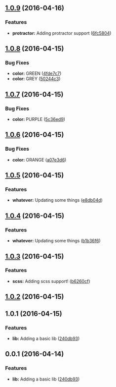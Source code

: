 <a name="1.0.9"></a>
## [1.0.9](https://github.com/bullhorn/novo-elements/compare/v1.0.8...v1.0.9) (2016-04-16)


### Features

* **protractor:** Adding protractor support ([6fc5804](https://github.com/bullhorn/novo-elements/commit/6fc5804))



<a name="1.0.8"></a>
## [1.0.8](https://github.com/bullhorn/novo-elements/compare/v1.0.7...v1.0.8) (2016-04-15)


### Bug Fixes

* **color:** GREEN ([4fde7c7](https://github.com/bullhorn/novo-elements/commit/4fde7c7))
* **color:** GREY ([50244c3](https://github.com/bullhorn/novo-elements/commit/50244c3))



<a name="1.0.7"></a>
## [1.0.7](https://github.com/bullhorn/novo-elements/compare/v1.0.6...v1.0.7) (2016-04-15)


### Bug Fixes

* **color:** PURPLE ([5c36ed9](https://github.com/bullhorn/novo-elements/commit/5c36ed9))



<a name="1.0.6"></a>
## [1.0.6](https://github.com/bullhorn/novo-elements/compare/v1.0.5...v1.0.6) (2016-04-15)


### Bug Fixes

* **color:** ORANGE ([a07e3d6](https://github.com/bullhorn/novo-elements/commit/a07e3d6))



<a name="1.0.5"></a>
## [1.0.5](https://github.com/bullhorn/novo-elements/compare/v1.0.4...v1.0.5) (2016-04-15)


### Features

* **whatever:** Updating some things ([e8db04d](https://github.com/bullhorn/novo-elements/commit/e8db04d))



<a name="1.0.4"></a>
## [1.0.4](https://github.com/bullhorn/novo-elements/compare/v1.0.3...v1.0.4) (2016-04-15)


### Features

* **whatever:** Updating some things ([b1b36f6](https://github.com/bullhorn/novo-elements/commit/b1b36f6))



<a name="1.0.3"></a>
## [1.0.3](https://github.com/bullhorn/novo-elements/compare/v1.0.2...v1.0.3) (2016-04-15)


### Features

* **scss:** Adding scss support! ([b6260cf](https://github.com/bullhorn/novo-elements/commit/b6260cf))



<a name="1.0.2"></a>
## [1.0.2](https://github.com/bullhorn/novo-elements/compare/v1.0.1...v1.0.2) (2016-04-15)




<a name="1.0.1"></a>
## 1.0.1 (2016-04-15)


### Features

* **lib:** Adding a basic lib ([240db93](https://github.com/bullhorn/novo-elements/commit/240db93))



<a name="0.0.1"></a>
## 0.0.1 (2016-04-14)


### Features

* **lib:** Adding a basic lib ([240db93](https://github.com/bullhorn/novo-elements/commit/240db93))



